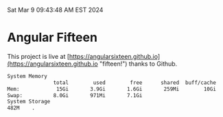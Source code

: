 Sat Mar  9 09:43:48 AM EST 2024

# Angular Fifteen


This project is live at [https://angularsixteen.github.io](https://angularsixteen.github.io "fifteen!") thanks to Github.

```bash
System Memory
               total        used        free      shared  buff/cache   available
Mem:            15Gi       3.9Gi       1.6Gi       259Mi        10Gi        11Gi
Swap:          8.0Gi       971Mi       7.1Gi
System Storage
482M	.
```
